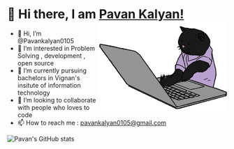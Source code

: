<div>

# 👋 Hi there, I am <a href="http://pavankalyan.me/Portfolio/">Pavan Kalyan!</a> <img align='right' src="cat.gif" height="" width="300" alt="coding cat">
  
  
</div>


- 👋 Hi, I’m @Pavankalyan0105
- 👀 I’m interested in Problem Solving , development ,  open source
- 🌱 I’m currently pursuing bachelors in Vignan's insitute of information technology
- 💞️ I’m looking to collaborate with people who loves to code
- 📫 How to reach me : pavankalyan0105@gmail.com

<!---
Pavankalyan0105/Pavankalyan0105 is a ✨ special ✨ repository because its `README.md` (this file) appears on your GitHub profile.
You can click the Preview link to take a look at your changes.
--->

<!-- <img align="left" src="https://github-readme-stats.vercel.app/api/top-langs?username=Pavankalyan0105&show_icons=true&locale=en&layout=compact&theme=radical" alt="most used languages" />
<br/> -->

![Pavan's GitHub stats](https://github-readme-stats.vercel.app/api?username=Pavankalyan0105&show_icons=true&theme=radical&layout=compact)


